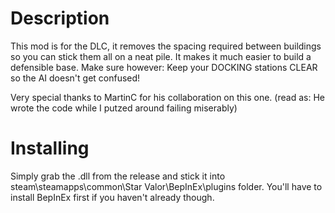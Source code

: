 # Description

This mod is for the DLC, it removes the spacing required between buildings so you can stick them all on a neat pile.
It makes it much easier to build a defensible base.
Make sure however: Keep your DOCKING stations CLEAR so the AI doesn't get confused!

Very special thanks to MartinC for his collaboration on this one. (read as: He wrote the code while I putzed around failing miserably)


# Installing
Simply grab the .dll from the release and stick it into steam\steamapps\common\Star Valor\BepInEx\plugins folder. You'll have to install BepInEx first if you haven't already though.
